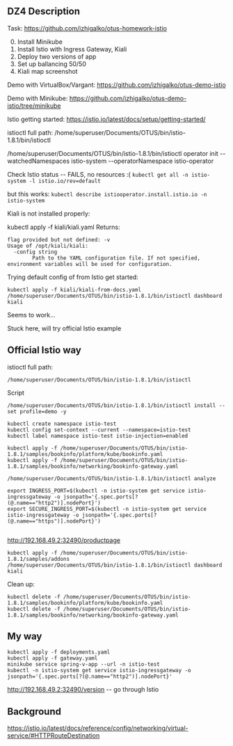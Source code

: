 

## DZ4 Description

Task:
https://github.com/izhigalko/otus-homework-istio

0. Install Minikube
1. Install Istio with Ingress Gateway, Kiali
2. Deploy two versions of app 
3. Set up ballancing 50/50
4. Kiali map screenshot

Demo with VirtualBox/Vargant:
https://github.com/izhigalko/otus-demo-istio

Demo with Minikube:
https://github.com/izhigalko/otus-demo-istio/tree/minikube

Istio getting started:
https://istio.io/latest/docs/setup/getting-started/

istioctl full path:
/home/superuser/Documents/OTUS/bin/istio-1.8.1/bin/istioctl

/home/superuser/Documents/OTUS/bin/istio-1.8.1/bin/istioctl operator init --watchedNamespaces istio-system --operatorNamespace istio-operator

Check Istio status -- FAILS, no resources :( 
`kubectl get all -n istio-system -l istio.io/rev=default`

but this works:
`kubectl describe istiooperator.install.istio.io -n istio-system`

Kiali is not installed properly:

kubectl apply -f kiali/kiali.yaml
Returns:
```
flag provided but not defined: -v
Usage of /opt/kiali/kiali:
  -config string
        Path to the YAML configuration file. If not specified, environment variables will be used for configuration.
```
Trying default config of from Istio get started:

```
kubectl apply -f kiali/kiali-from-docs.yaml 
/home/superuser/Documents/OTUS/bin/istio-1.8.1/bin/istioctl dashboard kiali
```

Seems to work...

Stuck here, will try official Istio example

## Official Istio way

istioctl full path:
```
/home/superuser/Documents/OTUS/bin/istio-1.8.1/bin/istioctl
```
Script
```
/home/superuser/Documents/OTUS/bin/istio-1.8.1/bin/istioctl install --set profile=demo -y

kubectl create namespace istio-test
kubectl config set-context --current --namespace=istio-test
kubectl label namespace istio-test istio-injection=enabled

kubectl apply -f /home/superuser/Documents/OTUS/bin/istio-1.8.1/samples/bookinfo/platform/kube/bookinfo.yaml
kubectl apply -f /home/superuser/Documents/OTUS/bin/istio-1.8.1/samples/bookinfo/networking/bookinfo-gateway.yaml

/home/superuser/Documents/OTUS/bin/istio-1.8.1/bin/istioctl analyze

export INGRESS_PORT=$(kubectl -n istio-system get service istio-ingressgateway -o jsonpath='{.spec.ports[?(@.name=="http2")].nodePort}')
export SECURE_INGRESS_PORT=$(kubectl -n istio-system get service istio-ingressgateway -o jsonpath='{.spec.ports[?(@.name=="https")].nodePort}')


```
http://192.168.49.2:32490/productpage

```
kubectl apply -f /home/superuser/Documents/OTUS/bin/istio-1.8.1/samples/addons
/home/superuser/Documents/OTUS/bin/istio-1.8.1/bin/istioctl dashboard kiali
```

Clean up:

```
kubectl delete -f /home/superuser/Documents/OTUS/bin/istio-1.8.1/samples/bookinfo/platform/kube/bookinfo.yaml
kubectl delete -f /home/superuser/Documents/OTUS/bin/istio-1.8.1/samples/bookinfo/networking/bookinfo-gateway.yaml
```

## My way

```
kubectl apply -f deployments.yaml 
kubectl apply -f gateway.yaml 
minikube service spring-v-app --url -n istio-test
kubectl -n istio-system get service istio-ingressgateway -o jsonpath='{.spec.ports[?(@.name=="http2")].nodePort}'
```
http://192.168.49.2:32490/version -- go through Istio

## Background

https://istio.io/latest/docs/reference/config/networking/virtual-service/#HTTPRouteDestination

